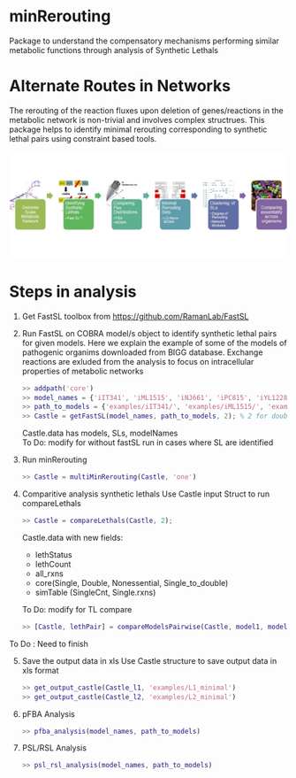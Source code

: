 # minRerouting
Package to understand the compensatory mechanisms performing similar metabolic functions through analysis of Synthetic Lethals

# Alternate Routes in Networks
The rerouting of the reaction fluxes upon deletion of genes/reactions in the metabolic network is non-trivial and involves complex structrues. This package helps to identify minimal rerouting corresponding to synthetic lethal pairs using constraint based tools.   

![Workflow for analysis of synthetic lethals](docs/workflow.jpg)

# Steps in analysis
1. Get FastSL toolbox from https://github.com/RamanLab/FastSL

2. Run FastSL on COBRA model/s object to identify synthetic lethal pairs for given models.
Here we explain the example of some of the models of pathogenic organims downloaded from BIGG database. Exchange reactions are exluded from the analysis to focus on intracellular properties of metabolic networks
	```Matlab 
	>> addpath('core')
	>> model_names = {'iIT341', 'iML1515', 'iNJ661', 'iPC815', 'iYL1228', 'STM_v1_0'}; % Recommneded to rename model.mat file to modelNames.mat file
	>> path_to_models = {'examples/iIT341/', 'examples/iML1515/', 'examples/iNJ661/','examples/iPC815/', 'examples/iYL1228/', 'examples/STM_v1_0/'};
	>> Castle = getFastSL(model_names, path_to_models, 2); % 2 for double lethals and 3 for triple lethals
	``` 
	Castle.data has models, SLs, modelNames  
	To Do: modify for without fastSL run in cases where SL are identified 

3. Run minRerouting
	```Matlab 
	>> Castle = multiMinRerouting(Castle, 'one')
	``` 

4. Comparitive analysis synthetic lethals 
Use Castle input Struct to run compareLethals
	```Matlab 
	>> Castle = compareLethals(Castle, 2);
	```
	Castle.data with new fields:  
	- lethStatus   
	- lethCount   
	- all_rxns  
	- core(Single, Double, Nonessential, Single_to_double)  
	- simTable (SingleCnt, Single.rxns)   
	
	To Do: modify for TL compare

	```Matlab
	>> [Castle, lethPair] = compareModelsPairwise(Castle, model1, model2)
	```
To Do : Need to finish

5. Save the output data in xls
Use Castle structure to save output data in xls format
	```Matlab
	>> get_output_castle(Castle_l1, 'examples/L1_minimal')
	>> get_output_castle(Castle_l2, 'examples/L2_minimal')
	```
6. pFBA Analysis
	```Matlab
	>> pfba_analysis(model_names, path_to_models)
	``` 

7. PSL/RSL Analysis
	```Matlab
	>> psl_rsl_analysis(model_names, path_to_models)
	```